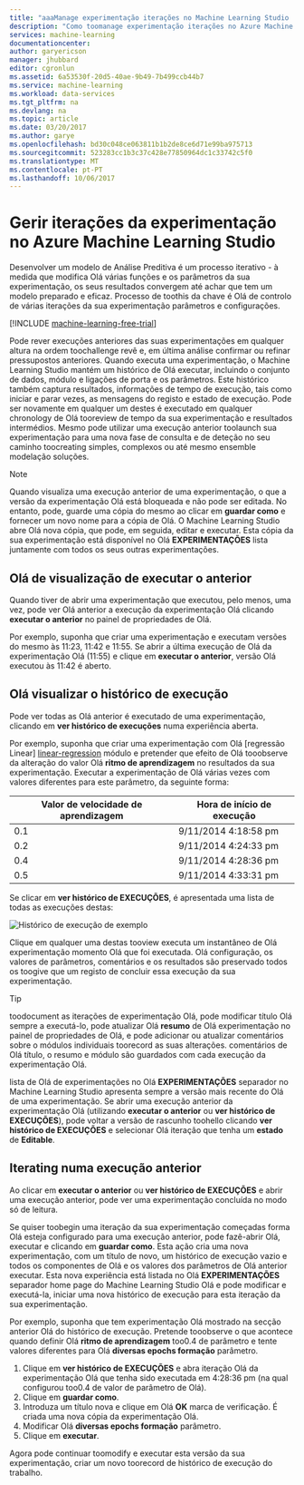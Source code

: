 ```yaml
---
title: "aaaManage experimentação iterações no Machine Learning Studio | Microsoft Docs"
description: "Como toomanage experimentação iterações no Azure Machine Learning Studio"
services: machine-learning
documentationcenter: 
author: garyericson
manager: jhubbard
editor: cgronlun
ms.assetid: 6a53530f-20d5-40ae-9b49-7b499ccb44b7
ms.service: machine-learning
ms.workload: data-services
ms.tgt_pltfrm: na
ms.devlang: na
ms.topic: article
ms.date: 03/20/2017
ms.author: garye
ms.openlocfilehash: bd30c048ce063811b1b2de8ce6d71e99ba975713
ms.sourcegitcommit: 523283cc1b3c37c428e77850964dc1c33742c5f0
ms.translationtype: MT
ms.contentlocale: pt-PT
ms.lasthandoff: 10/06/2017
---
```

# <a name="manage-experiment-iterations-in-azure-machine-learning-studio"></a>Gerir iterações da experimentação no Azure Machine Learning Studio
Desenvolver um modelo de Análise Preditiva é um processo iterativo - à medida que modifica Olá várias funções e os parâmetros da sua experimentação, os seus resultados convergem até achar que tem um modelo preparado e eficaz. Processo de toothis da chave é Olá de controlo de várias iterações da sua experimentação parâmetros e configurações.

[!INCLUDE [machine-learning-free-trial](../../includes/machine-learning-free-trial.md)]

Pode rever execuções anteriores das suas experimentações em qualquer altura na ordem toochallenge revê e, em última análise confirmar ou refinar pressupostos anteriores. Quando executa uma experimentação, o Machine Learning Studio mantém um histórico de Olá executar, incluindo o conjunto de dados, módulo e ligações de porta e os parâmetros. Este histórico também captura resultados, informações de tempo de execução, tais como iniciar e parar vezes, as mensagens do registo e estado de execução. Pode ser novamente em qualquer um destes é executado em qualquer chronology de Olá tooreview de tempo da sua experimentação e resultados intermédios. Mesmo pode utilizar uma execução anterior toolaunch sua experimentação para uma nova fase de consulta e de deteção no seu caminho toocreating simples, complexos ou até mesmo ensemble modelação soluções.

> [!NOTE]
> Quando visualiza uma execução anterior de uma experimentação, o que a versão da experimentação Olá está bloqueada e não pode ser editada. No entanto, pode, guarde uma cópia do mesmo ao clicar em **guardar como** e fornecer um novo nome para a cópia de Olá. O Machine Learning Studio abre Olá nova cópia, que pode, em seguida, editar e executar. Esta cópia da sua experimentação está disponível no Olá **EXPERIMENTAÇÕES** lista juntamente com todos os seus outras experimentações.
> 
> 

## <a name="viewing-hello-prior-run"></a>Olá de visualização de executar o anterior
Quando tiver de abrir uma experimentação que executou, pelo menos, uma vez, pode ver Olá anterior a execução da experimentação Olá clicando **executar o anterior** no painel de propriedades de Olá.

Por exemplo, suponha que criar uma experimentação e executam versões do mesmo às 11:23, 11:42 e 11:55. Se abrir a última execução de Olá da experimentação Olá (11:55) e clique em **executar o anterior**, versão Olá executou às 11:42 é aberto.

## <a name="viewing-hello-run-history"></a>Olá visualizar o histórico de execução
Pode ver todas as Olá anterior é executado de uma experimentação, clicando em **ver histórico de execuções** numa experiência aberta.

Por exemplo, suponha que criar uma experimentação com Olá [regressão Linear] [ linear-regression] módulo e pretender que efeito de Olá tooobserve da alteração do valor Olá **ritmo de aprendizagem** no resultados da sua experimentação. Executar a experimentação de Olá várias vezes com valores diferentes para este parâmetro, da seguinte forma:

| Valor de velocidade de aprendizagem | Hora de início de execução |
| --- | --- |
| 0.1 |9/11/2014 4:18:58 pm |
| 0.2 |9/11/2014 4:24:33 pm |
| 0.4 |9/11/2014 4:28:36 pm |
| 0.5 |9/11/2014 4:33:31 pm |

Se clicar em **ver histórico de EXECUÇÕES**, é apresentada uma lista de todas as execuções destas:

![Histórico de execução de exemplo][runhistory]

Clique em qualquer uma destas tooview executa um instantâneo de Olá experimentação momento Olá que foi executada. Olá configuração, os valores de parâmetros, comentários e os resultados são preservado todos os toogive que um registo de concluir essa execução da sua experimentação.

> [!TIP]
> toodocument as iterações de experimentação Olá, pode modificar título Olá sempre a executá-lo, pode atualizar Olá **resumo** de Olá experimentação no painel de propriedades de Olá, e pode adicionar ou atualizar comentários sobre o módulos individuais toorecord as suas alterações. comentários de Olá título, o resumo e módulo são guardados com cada execução da experimentação Olá.
> 
> 

lista de Olá de experimentações no Olá **EXPERIMENTAÇÕES** separador no Machine Learning Studio apresenta sempre a versão mais recente do Olá de uma experimentação. Se abrir uma execução anterior da experimentação Olá (utilizando **executar o anterior** ou **ver histórico de EXECUÇÕES**), pode voltar a versão de rascunho toohello clicando **ver histórico de EXECUÇÕES** e selecionar Olá iteração que tenha um **estado** de **Editable**.

## <a name="iterating-on-a-previous-run"></a>Iterating numa execução anterior
Ao clicar em **executar o anterior** ou **ver histórico de EXECUÇÕES** e abrir uma execução anterior, pode ver uma experimentação concluída no modo só de leitura.

Se quiser toobegin uma iteração da sua experimentação começadas forma Olá esteja configurado para uma execução anterior, pode fazê-abrir Olá, executar e clicando em **guardar como**. Esta ação cria uma nova experimentação, com um título de novo, um histórico de execução vazio e todos os componentes de Olá e os valores dos parâmetros de Olá anterior executar. Esta nova experiência está listada no Olá **EXPERIMENTAÇÕES** separador home page do Machine Learning Studio Olá e pode modificar e executá-la, iniciar uma nova histórico de execução para esta iteração da sua experimentação. 

Por exemplo, suponha que tem experimentação Olá mostrado na secção anterior Olá do histórico de execução. Pretende tooobserve o que acontece quando definir Olá **ritmo de aprendizagem** too0.4 de parâmetro e tente valores diferentes para Olá **diversas epochs formação** parâmetro.

1. Clique em **ver histórico de EXECUÇÕES** e abra iteração Olá da experimentação Olá que tenha sido executada em 4:28:36 pm (na qual configurou too0.4 de valor de parâmetro de Olá).
2. Clique em **guardar como**.
3. Introduza um título nova e clique em Olá **OK** marca de verificação. É criada uma nova cópia da experimentação Olá.
4. Modificar Olá **diversas epochs formação** parâmetro.
5. Clique em **executar**.

Agora pode continuar toomodify e executar esta versão da sua experimentação, criar um novo toorecord de histórico de execução do trabalho.

<!-- Images -->
[runhistory]:./media/machine-learning-manage-experiment-iterations/viewrunhistory.jpg


<!-- Module References -->
[linear-regression]: https://msdn.microsoft.com/library/azure/31960a6f-789b-4cf7-88d6-2e1152c0bd1a/
